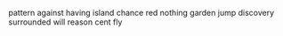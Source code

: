 pattern against having island chance red nothing garden jump discovery surrounded will reason cent fly